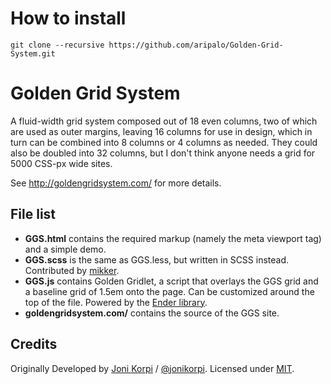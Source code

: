 # How to install

`git clone --recursive https://github.com/aripalo/Golden-Grid-System.git`


# Golden Grid System

A fluid-width grid system composed out of 18 even columns, two of which are used as outer margins, leaving 16 columns for use in design, which in turn can be combined into 8 columns or 4 columns as needed. They could also be doubled into 32 columns, but I don't think anyone needs a grid for 5000 CSS-px wide sites.

See http://goldengridsystem.com/ for more details.

## File list

- **GGS.html** contains the required markup (namely the meta viewport tag) and a simple demo.
- **GGS.scss** is the same as GGS.less, but written in SCSS instead. Contributed by [mikker](https://github.com/mikker).
- **GGS.js** contains Golden Gridlet, a script that overlays the GGS grid and a baseline grid of 1.5em onto the page. Can be customized around the top of the file. Powered by the [Ender library](http://ender.no.de/).
- **goldengridsystem.com/** contains the source of the GGS site.

## Credits



Originally Developed by [Joni Korpi](http://jonikorpi.com/) / [@jonikorpi](http://twitter.com/jonikorpi/). Licensed under [MIT](http://opensource.org/licenses/mit-license.php).
